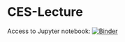 # CES-Lecture

Access to Jupyter notebook:
[![Binder](https://mybinder.org/badge_logo.svg)](https://mybinder.org/v2/gh/AStrittmatter/CES-Lecture/master)

